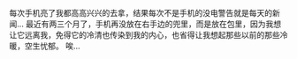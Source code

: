 每次手机亮了我都高高兴兴的去拿，结果每次不是手机的没电警告就是每天的新闻…
最近有两三个月了，手机再没放在右手边的兜里，而是放在包里，因为我想让它远离我，免得它的冷清也传染到我的内心，也省得让我想起那些以前的那些冷暖，空生忧郁。
唉…
